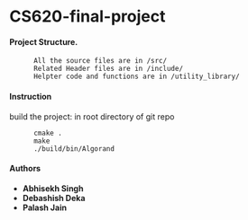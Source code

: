 # CS620-final-project

#### Project Structure.

          All the source files are in /src/
          Related Header files are in /include/
          Helpter code and functions are in /utility_library/

#### Instruction
build the project: in root directory of git repo

          cmake .
          make
          ./build/bin/Algorand
          
#### Authors

* **Abhisekh Singh** 
* **Debashish Deka** 
* **Palash Jain** 
